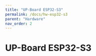```yaml
---
title: "UP-Board ESP32-S3"
permalink: /docs/hw-esp32-s3
parent: "Hardware"
nav_order: 2
---
```


# UP-Board ESP32-S3

